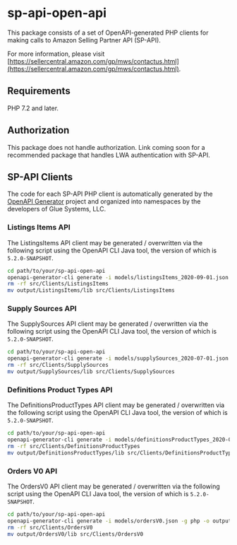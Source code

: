 # sp-api-open-api

This package consists of a set of OpenAPI-generated PHP clients for making calls to Amazon Selling Partner API (SP-API).

For more information, please visit [https://sellercentral.amazon.com/gp/mws/contactus.html](https://sellercentral.amazon.com/gp/mws/contactus.html).


## Requirements

PHP 7.2 and later.


## Authorization

This package does not handle authorization. Link coming soon for a recommended package that handles LWA authentication with SP-API.


## SP-API Clients

The code for each SP-API PHP client is automatically generated by the [OpenAPI Generator](https://openapi-generator.tech) project and organized into namespaces by the developers of Glue Systems, LLC.

### Listings Items API

The ListingsItems API client may be generated / overwritten via the following script using the OpenAPI CLI Java tool, the version of which is `5.2.0-SNAPSHOT`.

```BASH
cd path/to/your/sp-api-open-api
openapi-generator-cli generate -i models/listingsItems_2020-09-01.json -g php -o output/ListingsItems --additional-properties=invokerPackage="Glue\SPAPI\OpenAPI\Clients\ListingsItems"
rm -rf src/Clients/ListingsItems
mv output/ListingsItems/lib src/Clients/ListingsItems
```


### Supply Sources API

The SupplySources API client may be generated / overwritten via the following script using the OpenAPI CLI Java tool, the version of which is `5.2.0-SNAPSHOT`.

```BASH
cd path/to/your/sp-api-open-api
openapi-generator-cli generate -i models/supplySources_2020-07-01.json -g php -o output/SupplySources --additional-properties=invokerPackage="Glue\SPAPI\OpenAPI\Clients\SupplySources"
rm -rf src/Clients/SupplySources
mv output/SupplySources/lib src/Clients/SupplySources
```


### Definitions Product Types API

The DefinitionsProductTypes API client may be generated / overwritten via the following script using the OpenAPI CLI Java tool, the version of which is `5.2.0-SNAPSHOT`.

```BASH
cd path/to/your/sp-api-open-api
openapi-generator-cli generate -i models/definitionsProductTypes_2020-09-01.json -g php -o output/DefinitionsProductTypes --additional-properties=invokerPackage="Glue\SPAPI\OpenAPI\Clients\DefinitionsProductTypes"
rm -rf src/Clients/DefinitionsProductTypes
mv output/DefinitionsProductTypes/lib src/Clients/DefinitionsProductTypes
```


### Orders V0 API

The OrdersV0 API client may be generated / overwritten via the following script using the OpenAPI CLI Java tool, the version of which is `5.2.0-SNAPSHOT`.

```BASH
cd path/to/your/sp-api-open-api
openapi-generator-cli generate -i models/ordersV0.json -g php -o output/OrdersV0 --additional-properties=invokerPackage="Glue\SPAPI\OpenAPI\Clients\OrdersV0"
rm -rf src/Clients/OrdersV0
mv output/OrdersV0/lib src/Clients/OrdersV0
```

